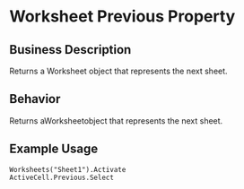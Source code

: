 # Worksheet Previous Property

## Business Description
Returns a Worksheet object that represents the next sheet.

## Behavior
Returns aWorksheetobject that represents the next sheet.

## Example Usage
```vba
Worksheets("Sheet1").Activate 
ActiveCell.Previous.Select
```